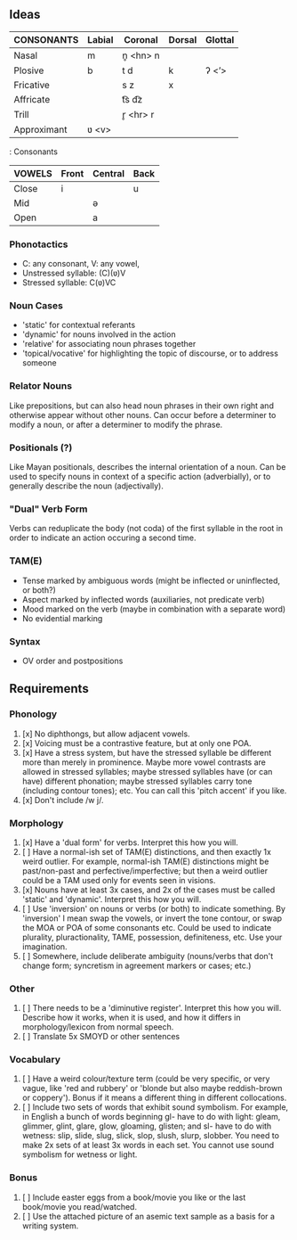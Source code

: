 ## Ideas

| CONSONANTS  | Labial  | Coronal    | Dorsal | Glottal |
| ---         | ---     | ---        | ---    | ---     |
| Nasal       | m       | n̥ \<hn\> n |        |         |
| Plosive     | b       | t d        | k      | ʔ \<ʼ\> |
| Fricative   |         | s z        | x      |         |
| Affricate   |         | t͡s d͡z      |        |         |
| Trill       |         | r̥ \<hr\> r |        |         |
| Approximant | ʋ \<v\> |            |        |         |
: Consonants

| VOWELS | Front | Central | Back |
| ---    | ---   | ---     | ---  |
| Close  | i     |         | u    |
| Mid    |       | ə       |      |
| Open   |       | a       |      |

### Phonotactics

- C: any consonant, V: any vowel,
- Unstressed syllable: (C)(ʋ)V
- Stressed syllable: C(ʋ)VC

### Noun Cases

- 'static' for contextual referants
- 'dynamic' for nouns involved in the action
- 'relative' for associating noun phrases together
- 'topical/vocative' for highlighting the topic of discourse, or to address someone

### Relator Nouns

Like prepositions, but can also head noun phrases in their own right and otherwise appear without other nouns.  Can occur before a determiner to modify a noun, or after a determiner to modify the phrase.

### Positionals (?)

Like Mayan positionals, describes the internal orientation of a noun.  Can be used to specify nouns in context of a specific action (adverbially), or to generally describe the noun (adjectivally).

### "Dual" Verb Form

Verbs can reduplicate the body (not coda) of the first syllable in the root in order to indicate an action occuring a second time.

### TAM(E)

- Tense marked by ambiguous words (might be inflected or uninflected, or both?)
- Aspect marked by inflected words (auxiliaries, not predicate verb)
- Mood marked on the verb (maybe in combination with a separate word)
- No evidential marking

### Syntax

- OV order and postpositions

## Requirements

### Phonology

1. [x] No diphthongs, but allow adjacent vowels.
1. [x] Voicing must be a contrastive feature, but at only one POA.
1. [x] Have a stress system, but have the stressed syllable be different more than merely in prominence. Maybe more vowel contrasts are allowed in stressed syllables; maybe stressed syllables have (or can have) different phonation; maybe stressed syllables carry tone (including contour tones); etc. You can call this 'pitch accent' if you like.
1. [x] Don't include /w j/.

### Morphology

1. [x] Have a 'dual form' for verbs. Interpret this how you will.
1. [ ] Have a normal-ish set of TAM(E) distinctions, and then exactly 1x weird outlier. For example, normal-ish TAM(E) distinctions might be past/non-past and perfective/imperfective; but then a weird outlier could be a TAM used only for events seen in visions.
1. [x] Nouns have at least 3x cases, and 2x of the cases must be called 'static' and 'dynamic'. Interpret this how you will.
1. [ ] Use 'inversion' on nouns or verbs (or both) to indicate something. By 'inversion' I mean swap the vowels, or invert the tone contour, or swap the MOA or POA of some consonants etc. Could be used to indicate plurality, pluractionality, TAME, possession, definiteness, etc. Use your imagination.
1. [ ] Somewhere, include deliberate ambiguity (nouns/verbs that don't change form; syncretism in agreement markers or cases; etc.)

### Other

1. [ ] There needs to be a 'diminutive register'. Interpret this how you will. Describe how it works, when it is used, and how it differs in morphology/lexicon from normal speech.
1. [ ] Translate 5x SMOYD or other sentences

### Vocabulary

1. [ ] Have a weird colour/texture term (could be very specific, or very vague, like 'red and rubbery' or 'blonde but also maybe reddish-brown or coppery'). Bonus if it means a different thing in different collocations.
1. [ ] Include two sets of words that exhibit sound symbolism. For example, in English a bunch of words beginning gl- have to do with light: gleam, glimmer, glint, glare, glow, gloaming, glisten; and sl- have to do with wetness: slip, slide, slug, slick, slop, slush, slurp, slobber. You need to make 2x sets of at least 3x words in each set. You cannot use sound symbolism for wetness or light.

### Bonus

1. [ ] Include easter eggs from a book/movie you like or the last book/movie you read/watched.
1. [ ] Use the attached picture of an asemic text sample as a basis for a writing system.
